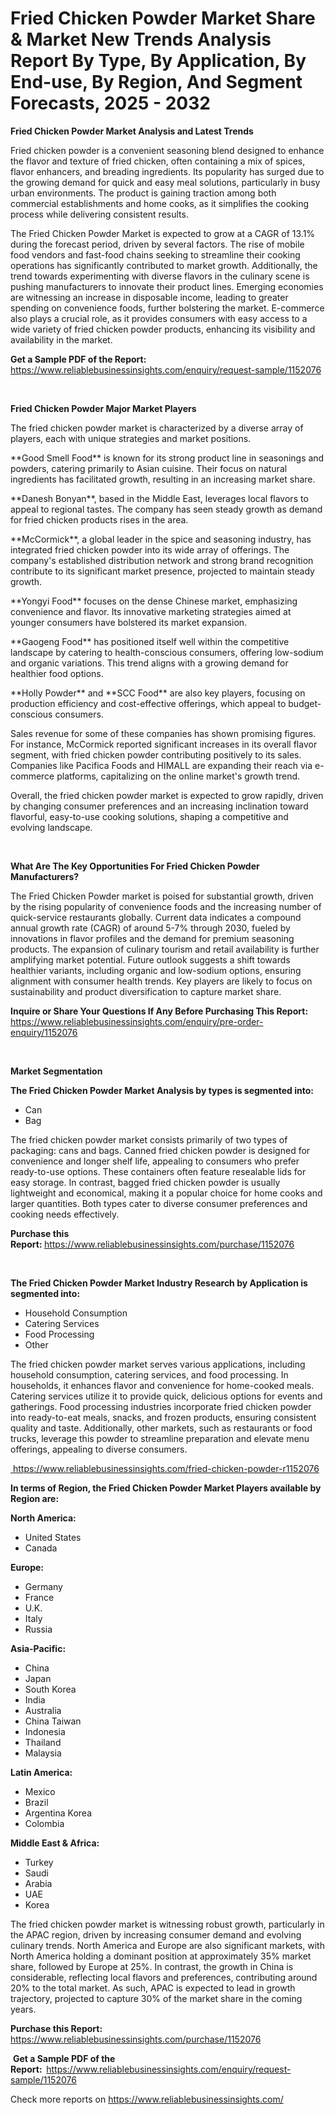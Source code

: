 <p><h1>Fried Chicken Powder Market Share & Market New Trends Analysis Report By Type, By Application, By End-use, By Region, And Segment Forecasts, 2025 - 2032</h1></p><p><strong>Fried Chicken Powder Market Analysis and Latest Trends</strong></p>
<p><p>Fried chicken powder is a convenient seasoning blend designed to enhance the flavor and texture of fried chicken, often containing a mix of spices, flavor enhancers, and breading ingredients. Its popularity has surged due to the growing demand for quick and easy meal solutions, particularly in busy urban environments. The product is gaining traction among both commercial establishments and home cooks, as it simplifies the cooking process while delivering consistent results.</p><p>The Fried Chicken Powder Market is expected to grow at a CAGR of 13.1% during the forecast period, driven by several factors. The rise of mobile food vendors and fast-food chains seeking to streamline their cooking operations has significantly contributed to market growth. Additionally, the trend towards experimenting with diverse flavors in the culinary scene is pushing manufacturers to innovate their product lines. Emerging economies are witnessing an increase in disposable income, leading to greater spending on convenience foods, further bolstering the market. E-commerce also plays a crucial role, as it provides consumers with easy access to a wide variety of fried chicken powder products, enhancing its visibility and availability in the market.</p></p>
<p><strong>Get a Sample PDF of the Report:&nbsp;</strong> <a href="https://www.reliablebusinessinsights.com/enquiry/request-sample/1152076?utm_campaign=2132&utm_medium=2&utm_source=Github&utm_content=ia&utm_term=14022025&utm_id=fried-chicken-powder">https://www.reliablebusinessinsights.com/enquiry/request-sample/1152076</a></p>
<p>&nbsp;</p>
<p><strong>Fried Chicken Powder Major Market Players</strong></p>
<p><p>The fried chicken powder market is characterized by a diverse array of players, each with unique strategies and market positions. </p><p>**Good Smell Food** is known for its strong product line in seasonings and powders, catering primarily to Asian cuisine. Their focus on natural ingredients has facilitated growth, resulting in an increasing market share.</p><p>**Danesh Bonyan**, based in the Middle East, leverages local flavors to appeal to regional tastes. The company has seen steady growth as demand for fried chicken products rises in the area. </p><p>**McCormick**, a global leader in the spice and seasoning industry, has integrated fried chicken powder into its wide array of offerings. The company's established distribution network and strong brand recognition contribute to its significant market presence, projected to maintain steady growth.</p><p>**Yongyi Food** focuses on the dense Chinese market, emphasizing convenience and flavor. Its innovative marketing strategies aimed at younger consumers have bolstered its market expansion.</p><p>**Gaogeng Food** has positioned itself well within the competitive landscape by catering to health-conscious consumers, offering low-sodium and organic variations. This trend aligns with a growing demand for healthier food options.</p><p>**Holly Powder** and **SCC Food** are also key players, focusing on production efficiency and cost-effective offerings, which appeal to budget-conscious consumers.</p><p>Sales revenue for some of these companies has shown promising figures. For instance, McCormick reported significant increases in its overall flavor segment, with fried chicken powder contributing positively to its sales. Companies like Pacifica Foods and HIMALL are expanding their reach via e-commerce platforms, capitalizing on the online market's growth trend.</p><p>Overall, the fried chicken powder market is expected to grow rapidly, driven by changing consumer preferences and an increasing inclination toward flavorful, easy-to-use cooking solutions, shaping a competitive and evolving landscape.</p></p>
<p>&nbsp;</p>
<p><strong>What Are The Key Opportunities For Fried Chicken Powder Manufacturers?</strong></p>
<p><p>The Fried Chicken Powder market is poised for substantial growth, driven by the rising popularity of convenience foods and the increasing number of quick-service restaurants globally. Current data indicates a compound annual growth rate (CAGR) of around 5-7% through 2030, fueled by innovations in flavor profiles and the demand for premium seasoning products. The expansion of culinary tourism and retail availability is further amplifying market potential. Future outlook suggests a shift towards healthier variants, including organic and low-sodium options, ensuring alignment with consumer health trends. Key players are likely to focus on sustainability and product diversification to capture market share.</p></p>
<p><strong>Inquire or Share Your Questions If Any Before Purchasing This Report:</strong> <a href="https://www.reliablebusinessinsights.com/enquiry/pre-order-enquiry/1152076?utm_campaign=2132&utm_medium=2&utm_source=Github&utm_content=ia&utm_term=14022025&utm_id=fried-chicken-powder">https://www.reliablebusinessinsights.com/enquiry/pre-order-enquiry/1152076</a></p>
<p>&nbsp;</p>
<p><strong>Market Segmentation</strong></p>
<p><strong>The Fried Chicken Powder Market Analysis by types is segmented into:</strong></p>
<p><ul><li>Can</li><li>Bag</li></ul></p>
<p><p>The fried chicken powder market consists primarily of two types of packaging: cans and bags. Canned fried chicken powder is designed for convenience and longer shelf life, appealing to consumers who prefer ready-to-use options. These containers often feature resealable lids for easy storage. In contrast, bagged fried chicken powder is usually lightweight and economical, making it a popular choice for home cooks and larger quantities. Both types cater to diverse consumer preferences and cooking needs effectively.</p></p>
<p><strong>Purchase this Report:&nbsp;</strong><a href="https://www.reliablebusinessinsights.com/purchase/1152076?utm_campaign=2132&utm_medium=2&utm_source=Github&utm_content=ia&utm_term=14022025&utm_id=fried-chicken-powder">https://www.reliablebusinessinsights.com/purchase/1152076</a></p>
<p>&nbsp;</p>
<p><strong>The Fried Chicken Powder Market Industry Research by Application is segmented into:</strong></p>
<p><ul><li>Household Consumption</li><li>Catering Services</li><li>Food Processing</li><li>Other</li></ul></p>
<p><p>The fried chicken powder market serves various applications, including household consumption, catering services, and food processing. In households, it enhances flavor and convenience for home-cooked meals. Catering services utilize it to provide quick, delicious options for events and gatherings. Food processing industries incorporate fried chicken powder into ready-to-eat meals, snacks, and frozen products, ensuring consistent quality and taste. Additionally, other markets, such as restaurants or food trucks, leverage this powder to streamline preparation and elevate menu offerings, appealing to diverse consumers.</p></p>
<p><a href="https://www.reliablebusinessinsights.com/fried-chicken-powder-r1152076?utm_campaign=2132&utm_medium=2&utm_source=Github&utm_content=ia&utm_term=14022025&utm_id=fried-chicken-powder">&nbsp;https://www.reliablebusinessinsights.com/fried-chicken-powder-r1152076</a></p>
<p><strong>In terms of Region, the Fried Chicken Powder Market Players available by Region are:</strong></p>
<p>
    <p> <strong> North America: </strong>
        <ul>
            <li>United States</li>
            <li>Canada</li>
        </ul>
        </p> 
    <p> <strong> Europe: </strong>
        <ul>
            <li>Germany</li>
            <li>France</li>
            <li>U.K.</li>
            <li>Italy</li>
            <li>Russia</li>
        </ul>
        </p> 
    <p> <strong> Asia-Pacific: </strong>
        <ul>
            <li>China</li>
            <li>Japan</li>
            <li>South Korea</li>
            <li>India</li>
            <li>Australia</li>
            <li>China Taiwan</li>
            <li>Indonesia</li>
            <li>Thailand</li>
            <li>Malaysia</li>
        </ul>
        </p> 
    <p> <strong> Latin America: </strong>
        <ul>
            <li>Mexico</li>
            <li>Brazil</li>
            <li>Argentina Korea</li>
            <li>Colombia</li>
        </ul>
        </p> 
    <p> <strong> Middle East & Africa: </strong>
        <ul>
            <li>Turkey</li>
            <li>Saudi</li>
            <li>Arabia</li>
            <li>UAE</li>
            <li>Korea</li>
        </ul>
    </p>
    </p>
<p><p>The fried chicken powder market is witnessing robust growth, particularly in the APAC region, driven by increasing consumer demand and evolving culinary trends. North America and Europe are also significant markets, with North America holding a dominant position at approximately 35% market share, followed by Europe at 25%. In contrast, the growth in China is considerable, reflecting local flavors and preferences, contributing around 20% to the total market. As such, APAC is expected to lead in growth trajectory, projected to capture 30% of the market share in the coming years.</p></p>
<p><strong>Purchase this Report: </strong><a href="https://www.reliablebusinessinsights.com/purchase/1152076?utm_campaign=2132&utm_medium=2&utm_source=Github&utm_content=ia&utm_term=14022025&utm_id=fried-chicken-powder">https://www.reliablebusinessinsights.com/purchase/1152076</a></p>
<p>&nbsp;<strong>Get a Sample PDF of the Report:&nbsp;&nbsp;</strong><a href="https://www.reliablebusinessinsights.com/enquiry/request-sample/1152076?utm_campaign=2132&utm_medium=2&utm_source=Github&utm_content=ia&utm_term=14022025&utm_id=fried-chicken-powder">https://www.reliablebusinessinsights.com/enquiry/request-sample/1152076</a></p>
<p><strong></strong></p>
<p>Check more reports on <a href="https://www.reliablebusinessinsights.com/?utm_campaign=2132&utm_medium=2&utm_source=Github&utm_content=ia&utm_term=14022025&utm_id=fried-chicken-powder">https://www.reliablebusinessinsights.com/</a></p>